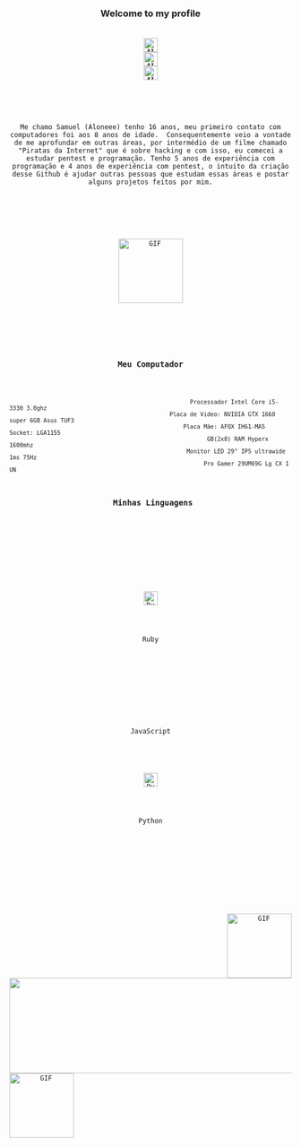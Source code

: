 

<h3 align="center">Welcome to my profile</h3>
<h5 align="center">
  <code>
<a href="https://twitter.com/Aloneezin" target="blank"><img align="center" src="https://cdn.jsdelivr.net/npm/simple-icons@3.0.1/icons/twitter.svg" alt="Aloneeezin" height="25" width="25" /></a>
<a href="https://linkedin.com/in/Aloneezin" target="blank"><img align="center" src="https://cdn.jsdelivr.net/npm/simple-icons@3.0.1/icons/linkedin.svg" alt="Aloneeezin" height="25" width="25" /></a>
<a href="https://instagram.com/Aloneezin" target="blank"><img align="center" src="https://cdn.jsdelivr.net/npm/simple-icons@3.0.1/icons/instagram.svg" alt="Aloneeezin" height="25" width="25" /></a>
</h5>
<br>
<p align="center">Me chamo Samuel (Aloneee) tenho 16 anos, meu primeiro contato com computadores foi aos 8 anos de idade.  Consequentemente veio a vontade de me aprofundar em outras áreas, por intermédio de um filme chamado "Piratas da Internet" que é sobre hacking e com isso, eu comecei a estudar pentest e programação. Tenho 5 anos de experiência com programação e 4 anos de experiência com pentest, o intuito da criação desse Github é ajudar outras pessoas que estudam essas áreas e postar alguns projetos feitos por mim.
</p>
<br><br>
<p width="100%" align="center">
<img img align="center" height="115" alt="GIF" src="https://pbs.twimg.com/profile_images/1097511525479256064/iXRGVusX_400x400.png" />
</p>
<br><br>

<h3 align="center">Meu Computador</h3>


                                                         Processador Intel Core i5-3330 3.0ghz
                                                   Placa de Video: NVIDIA GTX 1660 super 6GB Asus TUF3
                                                       Placa Mãe: AFOX IH61-MA5 Socket: LGA1155
                                                              GB(2x8) RAM Hyperx 1600mhz
                                                        Monitor LED 29" IPS ultrawide 1ms 75Hz
                                                             Pro Gamer 29UM69G Lg CX 1 UN

<h3 align="center"> Minhas Linguagens</h3>

  <p align="center">
  <td>
  <center>
  <td>
<img title="Ruby" height="25" src="https://cdn.discordapp.com/attachments/789537710322876511/806496659055968276/ruby.png">
  </td>
</center>
  <p align="center">Ruby</p>
 

  <center>
   <td>
<align="center" img title="Javascript" height="25" src="https://cdn.discordapp.com/attachments/789537710322876511/806495796216070144/68747470733a2f2f75706c6f61642e77696b696d656469612e6f72672f77696b6970656469612f636f6d6d6f6e732f746875.png">
  </td>
</center>
  <p align="center">JavaScript</p>
  <center>
<td>
<img title="Python" height="25" src="https://cdn.discordapp.com/attachments/789537710322876511/806496026609451078/python.png">
  </td>
</center>
  <p align="center">Python</p>
</p>

<br><br>
<p width="100%" align="center">
<img img align="Right" height="115" alt="GIF" src="https://i.pinimg.com/originals/4e/4e/a6/4e4ea630af53ad893fb81f510f52ceb0.jpg" />
<a href="https://github.com/anuraghazra/github-readme-stats" title="Meu Status"><img width="170%" height="170" src="https://github-readme-stats.vercel.app/api?username=Aloneeezin&show_icons=true&theme=graywhite"></a>
<img img align="Left" height="115" alt="GIF" src="https://pbs.twimg.com/media/C9r8ALwVoAAnYUj.jpg" />
</
